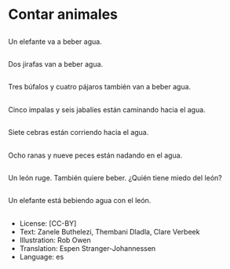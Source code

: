 # Contar animales

##
Un elefante va a beber agua.

##
Dos jirafas van a beber agua.

##
Tres búfalos y cuatro pájaros también van a beber agua.

##
Cinco impalas y seis jabalíes están caminando hacia el agua.

##
Siete cebras están corriendo hacia el agua.

##
Ocho ranas y nueve peces están nadando en el agua.

##
Un león ruge. También quiere beber. ¿Quién tiene miedo del león?

##
Un elefante está bebiendo agua con el león.

##
* License: [CC-BY]
* Text: Zanele Buthelezi, Thembani Dladla, Clare Verbeek
* Illustration: Rob Owen
* Translation: Espen Stranger-Johannessen
* Language: es
